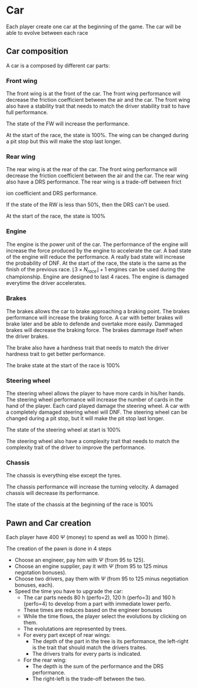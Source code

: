 # Car

Each player create one car at the beginning of the game. The car will be able to evolve between each race

## Car composition

A car is a composed by different car parts:

### Front wing

The front wing is at the front of the car. The front wing performance will decrease the friction coefficient between the air and the car. The front wing also have a stability trait that needs to match the driver stability trait to have full performance.

The state of the FW will increase the performance.

At the start of the race, the state is 100%. The wing can be changed during a pit stop but this will make the stop last longer.

### Rear wing

The rear wing is at the rear of the car. The front wing performance will decrease the friction coefficient between the air and the car. The rear wing also have a DRS performance. The rear wing is a trade-off between frict

ion coefficient and DRS performance.

If the state of the RW is less than 50%, then the DRS can't be used.

At the start of the race, the state is 100%

### Engine

The engine is the power unit of the car. The performance of the engine will increase the force produced by the engine to accelerate the car. A bad state of the engine will reduce the performance. A really bad state will increase the probability of DNF. At the start of the race, the state is the same as the finish of the previous race. $\left \lfloor 3 \times N_{race} \right \rfloor +1$ engines can be used during the championship. Engine are designed to last 4 races. The engine is damaged everytime the driver accelerates.

### Brakes

The brakes allows the car to brake approaching a braking point. The brakes performance will increase the braking force. A car with better brakes will brake later and be able to defende and overtake more easily. Dammaged brakes will decrease the braking force. The brakes dammage itself when the driver brakes.

The brake also have a hardness trait that needs to match the driver hardness trait to get better performance.

The brake state at the start of the race is 100%

### Steering wheel

The steering wheel allows the player to have more cards in his/her hands. The steering wheel performance will increase the number of cards in the hand of the player. Each card played damage the steering wheel. A car with a completely damaged steering wheel will DNF. The steering wheel can be changed during a pit stop, but it will make the pit stop last longer. 

The state of the steering wheel at start is 100%

The steering wheel also have a complexity trait that needs to match the complexity trait of the driver to improve the performance.

### Chassis

The chassis is everything else except the tyres.

The chassis performance will increase the turning velocity. A damaged chassis will decrease its performance. 

The state of the chassis at the beginning of the race is 100%

## Pawn and Car creation

Each player have 400 $\Psi$ (money) to spend as well as 1000 h (time).

The creation of the pawn is done in 4 steps

- Choose an engineer, pay him with $\Psi$ (from 95 to 125).
- Choose an engine supplier, pay it with $\Psi$ (from 95 to 125 minus negotation bonuses).
- Choose two drivers, pay them with $\Psi$ (from 95 to 125 minus negotiation bonuses, each).
- Speed the time you have to upgrade the car:
  - The car parts needs 80 h (perfo=2), 120 h (perfo=3) and 160 h (perfo=4) to develop from a part with immediate lower perfo.
  - These times are reduces based on the engineer bonuses
  - While the time flows, the player select the evolutions by clicking on them.
  - The evolutations are represented by trees.
  - For every part except of rear wings:
    - The depth of the part in the tree is its performance, the left-right is the trait that should match the drivers traites.
    - The drivers traits for every parts is indicated.
  - For the rear wing:
    - The depth is the sum of the performance and the DRS performance.
    - The right-left is the trade-off between the two.
